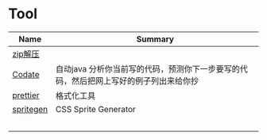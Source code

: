 # Tool

| Name                                                    | Summary                                                      |
| ------------------------------------------------------- | ------------------------------------------------------------ |
| [zip解压](http://www.kekaosx.com/zh-cn/index.php)       |                                                              |
| [Codate](https://www.codota.com/)                       | 自动java 分析你当前写的代码，预测你下一步要写的代码，然后把网上写好的例子列出来给你抄 |
| [prettier](https://prettier.io/)                        | 格式化工具                                                   |
| [spritegen](https://spritegen.website-performance.org/) | CSS Sprite Generator                                         |
|                                                         |                                                              |
|                                                         |                                                              |
|                                                         |                                                              |
|                                                         |                                                              |
|                                                         |                                                              |

